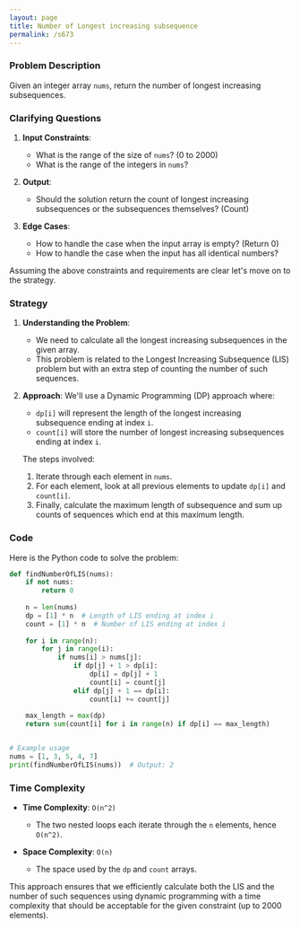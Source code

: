 ```yaml
---
layout: page
title: Number of Longest increasing subsequence
permalink: /s673
---
```

### Problem Description

Given an integer array `nums`, return the number of longest increasing subsequences.

### Clarifying Questions

1. **Input Constraints**:
    - What is the range of the size of `nums`? (0 to 2000)
    - What is the range of the integers in `nums`?
    
2. **Output**:
    - Should the solution return the count of longest increasing subsequences or the subsequences themselves? (Count)
    
3. **Edge Cases**:
    - How to handle the case when the input array is empty? (Return 0)
    - How to handle the case when the input has all identical numbers?

Assuming the above constraints and requirements are clear let's move on to the strategy.

### Strategy

1. **Understanding the Problem**:
   - We need to calculate all the longest increasing subsequences in the given array. 
   - This problem is related to the Longest Increasing Subsequence (LIS) problem but with an extra step of counting the number of such sequences.

2. **Approach**:
    We'll use a Dynamic Programming (DP) approach where:
    - `dp[i]` will represent the length of the longest increasing subsequence ending at index `i`.
    - `count[i]` will store the number of longest increasing subsequences ending at index `i`.

   The steps involved:
    1. Iterate through each element in `nums`.
    2. For each element, look at all previous elements to update `dp[i]` and `count[i]`.
    3. Finally, calculate the maximum length of subsequence and sum up counts of sequences which end at this maximum length.

### Code
Here is the Python code to solve the problem:

```python
def findNumberOfLIS(nums):
    if not nums:
        return 0
    
    n = len(nums)
    dp = [1] * n  # Length of LIS ending at index i
    count = [1] * n  # Number of LIS ending at index i
    
    for i in range(n):
        for j in range(i):
            if nums[i] > nums[j]:
                if dp[j] + 1 > dp[i]:
                    dp[i] = dp[j] + 1
                    count[i] = count[j]
                elif dp[j] + 1 == dp[i]:
                    count[i] += count[j]
    
    max_length = max(dp)
    return sum(count[i] for i in range(n) if dp[i] == max_length)


# Example usage
nums = [1, 3, 5, 4, 7]
print(findNumberOfLIS(nums))  # Output: 2
```

### Time Complexity

- **Time Complexity**: `O(n^2)`
  - The two nested loops each iterate through the `n` elements, hence `O(n^2)`.

- **Space Complexity**: `O(n)`
  - The space used by the `dp` and `count` arrays.

This approach ensures that we efficiently calculate both the LIS and the number of such sequences using dynamic programming with a time complexity that should be acceptable for the given constraint (up to 2000 elements).